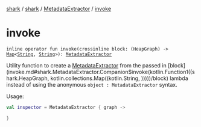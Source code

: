 [shark](../../index.md) / [shark](../index.md) / [MetadataExtractor](index.md) / [invoke](./invoke.md)

# invoke

`inline operator fun invoke(crossinline block: (HeapGraph) -> `[`Map`](https://kotlinlang.org/api/latest/jvm/stdlib/kotlin.collections/-map/index.html)`<`[`String`](https://kotlinlang.org/api/latest/jvm/stdlib/kotlin/-string/index.html)`, `[`String`](https://kotlinlang.org/api/latest/jvm/stdlib/kotlin/-string/index.html)`>): `[`MetadataExtractor`](index.md)

Utility function to create a [MetadataExtractor](index.md) from the passed in [block](invoke.md#shark.MetadataExtractor.Companion$invoke(kotlin.Function1((shark.HeapGraph, kotlin.collections.Map((kotlin.String, )))))/block) lambda instead of
using the anonymous `object : MetadataExtractor` syntax.

Usage:

``` kotlin
val inspector = MetadataExtractor { graph ->

}
```

